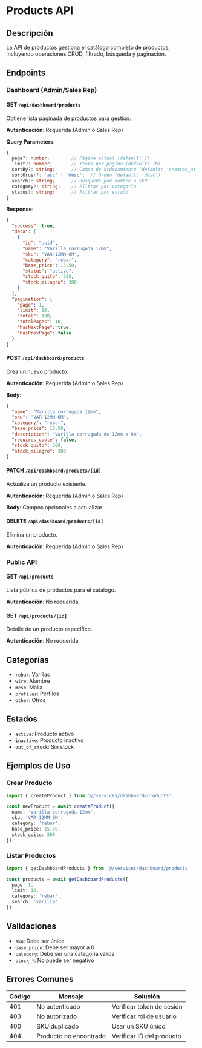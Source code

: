 # Products API

## Descripción

La API de productos gestiona el catálogo completo de productos, incluyendo operaciones CRUD, filtrado, búsqueda y paginación.

## Endpoints

### Dashboard (Admin/Sales Rep)

#### GET `/api/dashboard/products`

Obtiene lista paginada de productos para gestión.

**Autenticación**: Requerida (Admin o Sales Rep)

**Query Parameters**:
```typescript
{
  page?: number;        // Página actual (default: 1)
  limit?: number;       // Items por página (default: 10)
  sortBy?: string;      // Campo de ordenamiento (default: 'created_at')
  sortOrder?: 'asc' | 'desc';  // Orden (default: 'desc')
  search?: string;      // Búsqueda por nombre o SKU
  category?: string;    // Filtrar por categoría
  status?: string;      // Filtrar por estado
}
```

**Response**:
```json
{
  "success": true,
  "data": [
    {
      "id": "uuid",
      "name": "Varilla corrugada 12mm",
      "sku": "VAR-12MM-6M",
      "category": "rebar",
      "base_price": 15.50,
      "status": "active",
      "stock_quito": 500,
      "stock_milagro": 300
    }
  ],
  "pagination": {
    "page": 1,
    "limit": 10,
    "total": 100,
    "totalPages": 10,
    "hasNextPage": true,
    "hasPrevPage": false
  }
}
```

#### POST `/api/dashboard/products`

Crea un nuevo producto.

**Autenticación**: Requerida (Admin o Sales Rep)

**Body**:
```json
{
  "name": "Varilla corrugada 12mm",
  "sku": "VAR-12MM-6M",
  "category": "rebar",
  "base_price": 15.50,
  "description": "Varilla corrugada de 12mm x 6m",
  "requires_quote": false,
  "stock_quito": 500,
  "stock_milagro": 300
}
```

#### PATCH `/api/dashboard/products/[id]`

Actualiza un producto existente.

**Autenticación**: Requerida (Admin o Sales Rep)

**Body**: Campos opcionales a actualizar

#### DELETE `/api/dashboard/products/[id]`

Elimina un producto.

**Autenticación**: Requerida (Admin o Sales Rep)

### Public API

#### GET `/api/products`

Lista pública de productos para el catálogo.

**Autenticación**: No requerida

#### GET `/api/products/[id]`

Detalle de un producto específico.

**Autenticación**: No requerida

## Categorías

- `rebar`: Varillas
- `wire`: Alambre
- `mesh`: Malla
- `profiles`: Perfiles
- `other`: Otros

## Estados

- `active`: Producto activo
- `inactive`: Producto inactivo
- `out_of_stock`: Sin stock

## Ejemplos de Uso

### Crear Producto

```typescript
import { createProduct } from '@/services/dashboard/products'

const newProduct = await createProduct({
  name: 'Varilla corrugada 12mm',
  sku: 'VAR-12MM-6M',
  category: 'rebar',
  base_price: 15.50,
  stock_quito: 500
})
```

### Listar Productos

```typescript
import { getDashboardProducts } from '@/services/dashboard/products'

const products = await getDashboardProducts({
  page: 1,
  limit: 10,
  category: 'rebar',
  search: 'varilla'
})
```

## Validaciones

- `sku`: Debe ser único
- `base_price`: Debe ser mayor a 0
- `category`: Debe ser una categoría válida
- `stock_*`: No puede ser negativo

## Errores Comunes

| Código | Mensaje | Solución |
|--------|---------|----------|
| 401 | No autenticado | Verificar token de sesión |
| 403 | No autorizado | Verificar rol de usuario |
| 400 | SKU duplicado | Usar un SKU único |
| 404 | Producto no encontrado | Verificar ID del producto |

